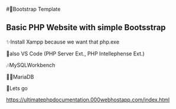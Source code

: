 #👢Bootstrap Template

Basic PHP Website with simple Bootsstrap
-------------------------------------------

✨Install Xampp because we want that php.exe

👀also VS Code (PHP Server Ext., PHP Intellephense Ext.)

🎶MySQLWorkbench

🤷‍♀️MariaDB

🍓Lets go

https://ultimatephpdocumentation.000webhostapp.com/index.html
